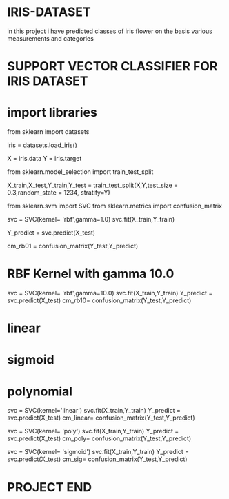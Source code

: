 # IRIS-DATASET
in this project i have predicted classes of iris flower on the basis various measurements and categories


# SUPPORT VECTOR CLASSIFIER FOR IRIS DATASET

# import libraries

from sklearn import datasets

iris = datasets.load_iris()


X = iris.data
Y = iris.target

from sklearn.model_selection import train_test_split

X_train,X_test,Y_train,Y_test = train_test_split(X,Y,test_size = 0.3,random_state = 1234, stratify=Y)

from sklearn.svm import SVC
from sklearn.metrics import confusion_matrix 

svc = SVC(kernel= 'rbf',gamma=1.0)
svc.fit(X_train,Y_train)

Y_predict = svc.predict(X_test)

cm_rb01 = confusion_matrix(Y_test,Y_predict)

# RBF Kernel with gamma 10.0

svc = SVC(kernel= 'rbf',gamma=10.0)
svc.fit(X_train,Y_train)
Y_predict = svc.predict(X_test)
cm_rb10= confusion_matrix(Y_test,Y_predict)


# linear 
# sigmoid 
# polynomial 


svc = SVC(kernel='linear')
svc.fit(X_train,Y_train)
Y_predict = svc.predict(X_test)
cm_linear= confusion_matrix(Y_test,Y_predict)


svc = SVC(kernel= 'poly')
svc.fit(X_train,Y_train)
Y_predict = svc.predict(X_test)
cm_poly= confusion_matrix(Y_test,Y_predict)


svc = SVC(kernel= 'sigmoid')
svc.fit(X_train,Y_train)
Y_predict = svc.predict(X_test)
cm_sig= confusion_matrix(Y_test,Y_predict)

# PROJECT END


